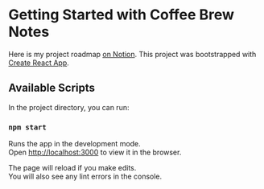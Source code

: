 # Getting Started with Coffee Brew Notes

Here is my project roadmap [on Notion](https://www.notion.so/Coffee-App-38a19ea55f714a33874ca197f000e241).
This project was bootstrapped with [Create React App](https://github.com/facebook/create-react-app).

## Available Scripts

In the project directory, you can run:

### `npm start`

Runs the app in the development mode.\
Open [http://localhost:3000](http://localhost:3000) to view it in the browser.

The page will reload if you make edits.\
You will also see any lint errors in the console.
